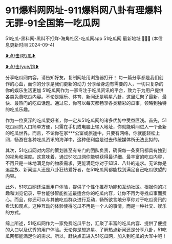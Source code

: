 911爆料网网址-911爆料网八卦有理爆料无罪-91全国第一吃瓜网
==
51吃瓜-黑料网-黑料不打烊-海角社区-吃瓜网app
51吃瓜网 最新地址 🍉🍉🍉 (本信息更新时间 2024-09-4)

[❥点/击/吃/瓜❥](https://dsssxa34.top)

[❥点/击/yue/炮❥](https://dsssxa34.top)


分享吃瓜网内容，请告知好友，复制网址用浏览器打开！ 每一篇分享都是我们创作的心血，而你的分享是我们更新的动力 分享给身边有需要的人，一切只复杂的你的娱乐生活更加
51吃瓜网作为一家专注于吃瓜资讯的平台，致力于为用户提供各类免费吃瓜内容。不论是娱乐、体育、新闻还是明星八卦，这里汇聚了最新、最快、最热门的吃瓜话题。通过它，你可以每天都畅享各类精彩的瓜事，领略到独特的吃瓜乐趣。

作为一位资深的吃瓜爱好者，你一定从51吃瓜网的诸多优势中受益匪浅。首先，51吃瓜网的入口简单方便，只需在手机或电脑上输入地址，你就能瞬间进入一个全新的吃瓜世界。而且，不论你在家***公室或旅途中，只要有网络，你就能轻松上网，畅游在各种吃瓜资讯的海洋中。这种便利度是过去传统媒体所无法比拟的。

其次，51吃瓜网对内容的策划甚至有专门的团队负责，确保每一条资讯都具有独到的视角和深度。这意味着，通过51吃瓜网你能够获得最详细、最丰富的吃瓜内容，不再只是一味地满足你的物质需求，更能满足你对于知识、八卦的追求。无论你是追星族、新闻达人还是八卦狂热爱好者，在51吃瓜网都能找到满足自己吃瓜欲望的内容。

此外，51吃瓜网还注重用户体验，提供了个性化推荐功能和互动社区。根据你的兴趣和浏览记录，平台能够智能推送最适合你的吃瓜内容，让你不再为寻找瓜事而费心。而且，你还可以与其他吃瓜群众进行互动，畅所欲言地分享你对于吃瓜资讯的看法和观点。这种互动的体验使得吃瓜不再是一个人的事情，而是一种社交、娱乐的方式。

综上所述，51吃瓜网作为一家免费吃瓜平台，汇聚了丰富的吃瓜内容、提供了便捷的入口以及优秀的用户体验。无论你是想追星、了解热点新闻还是分享八卦，51吃瓜网都能满足你的需求。所以，赶快点击进入51吃瓜网，加入到吃瓜的大军中吧！

